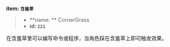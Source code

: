 <!-- BEGIN_AUTOGEN: do NOT edit in this block -->

**item: `含羞草`**

> * **name: ** CornerGrass
> * **id: `221`**

<!-- END_AUTOGEN-->
在含羞草里可以编写命令或程序，当角色踩在含羞草上即可触发效果。